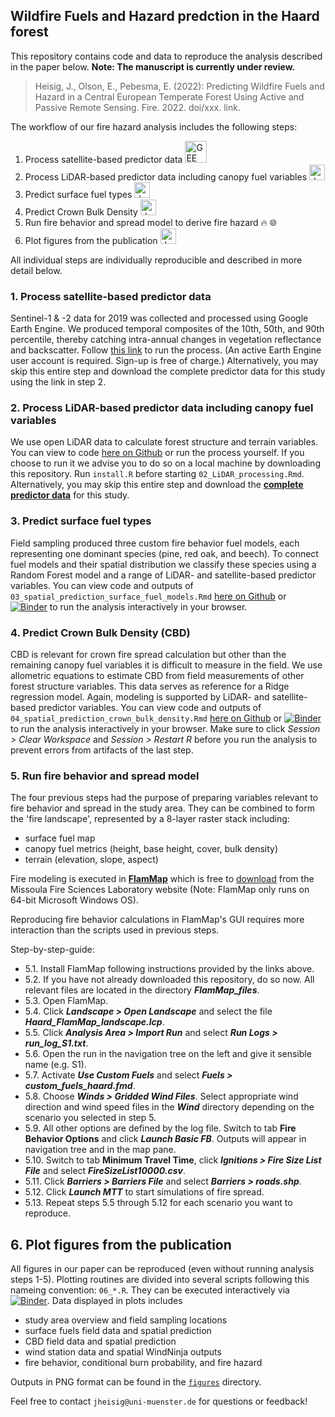 ## Wildfire Fuels and Hazard predction in the Haard forest

This repository contains code and data to reproduce the analysis described in the paper below. 
**Note: The manuscript is currently under review.**

> Heisig, J., Olson, E., Pebesma, E. (2022): Predicting Wildfire Fuels and Hazard in a Central European Temperate Forest Using Active and Passive Remote Sensing. Fire. 2022. doi/xxx. link.


The workflow of our fire hazard analysis includes the following steps:

1. Process satellite-based predictor data <img src="https://image.pngaaa.com/772/546772-middle.png" title="GEE" width="35"/>
2. Process LiDAR-based predictor data including canopy fuel variables <img src="https://www.clipartmax.com/png/middle/13-137348_logo-r-programming.png" alt="drawing" title="R" width="25"/>
3. Predict surface fuel types <img src="https://www.clipartmax.com/png/middle/13-137348_logo-r-programming.png" alt="drawing" title="R" width="25"/>
4. Predict Crown Bulk Density <img src="https://www.clipartmax.com/png/middle/13-137348_logo-r-programming.png" alt="drawing" title="R" width="25"/>
5. Run fire behavior and spread model to derive fire hazard :fire: :globe_with_meridians:
6. Plot figures from the publication <img src="https://www.clipartmax.com/png/middle/13-137348_logo-r-programming.png" alt="drawing" title="R" width="25"/>

All individual steps are individually reproducible and described in more detail below.

### 1. Process satellite-based predictor data

Sentinel-1 & -2 data for 2019 was collected and processed using Google Earth Engine. We produced temporal composites of the 10th, 50th, and 90th percentile, thereby catching intra-annual changes in vegetation reflectance and backscatter. Follow [this link](https://code.earthengine.google.com/5458224e8dc2182e7fecf6bb9398444e) to run the process. (An active Earth Engine user account is required. Sign-up is free of charge.)
Alternatively, you may skip this entire step and download the complete predictor data for this study using the link in step 2.

### 2. Process LiDAR-based predictor data including canopy fuel variables

We use open LiDAR data to calculate forest structure and terrain variables. 
You can view to code [here on Github](02_LiDAR_processing.md) or run the process yourself. If you choose to run it we advise you to do so on a local machine by downloading this repository. Run `install.R` before starting `02_LiDAR_processing.Rmd`. Alternatively, you may skip this entire step and download the [**complete predictor data**](https://uni-muenster.sciebo.de/s/XPEk2uBClq2v3ob) for this study.

### 3. Predict surface fuel types

Field sampling produced three custom fire behavior fuel models, each representing one dominant species (pine, red oak, and beech). To connect fuel models and their spatial distribution we classify these species using a Random Forest model and a range of LiDAR- and satellite-based predictor variables.
You can view code and outputs of `03_spatial_prediction_surface_fuel_models.Rmd` [here on Github](03_spatial_prediction_surface_fuel_models.md) or [![Binder](https://mybinder.org/badge_logo.svg)](https://mybinder.org/v2/gh/joheisig/Haard_Wildfire_Fuels_Hazard/main?urlpath=rstudio) to run the analysis interactively in your browser.

### 4. Predict Crown Bulk Density (CBD)

CBD is relevant for crown fire spread calculation but other than the remaining canopy fuel variables it is difficult to measure in the field. We use allometric equations to estimate CBD from field measurements of other forest structure variables. This data serves as reference for a Ridge regression model. Again, modeling is supported by LiDAR- and satellite-based predictor variables. 
You can view code and outputs of `04_spatial_prediction_crown_bulk_density.Rmd` [here on Github](04_spatial_prediction_crown_bulk_density.md) or [![Binder](https://mybinder.org/badge_logo.svg)](https://mybinder.org/v2/gh/joheisig/Haard_Wildfire_Fuels_Hazard/main/?urlpath=rstudio) to run the analysis interactively in your browser. Make sure to click *Session > Clear Workspace* and *Session > Restart R* before you run the analysis to prevent errors from artifacts of the last step.

### 5. Run fire behavior and spread model

The four previous steps had the purpose of preparing variables relevant to fire behavior and spread in the study area. They can be combined to form the 'fire landscape', represented by a 8-layer raster stack including:

- surface fuel map
- canopy fuel metrics (height, base height, cover, bulk density)
- terrain (elevation, slope, aspect)

Fire modeling is executed in [**FlamMap**](https://www.firelab.org/project/flammap) which is free to [download](https://www.firelab.org/media/709) from the Missoula Fire Sciences Laboratory website (Note: FlamMap only runs on 64-bit Microsoft Windows OS).

Reproducing fire behavior calculations in FlamMap's GUI requires more interaction than the scripts used in previous steps. 

Step-by-step-guide:

- 5.1. Install FlamMap following instructions provided by the links above.
- 5.2. If you have not already downloaded this repository, do so now. All relevant files are located in the directory ***FlamMap_files***.
- 5.3. Open FlamMap. 
- 5.4. Click ***Landscape > Open Landscape*** and select the file ***Haard_FlamMap_landscape.lcp***.
- 5.5. Click ***Analysis Area > Import Run*** and select ***Run Logs > run_log_S1.txt***.
- 5.6. Open the run in the navigation tree on the left and give it sensible name (e.g. S1).
- 5.7. Activate ***Use Custom Fuels*** and select ***Fuels > custom_fuels_haard.fmd***.
- 5.8. Choose ***Winds > Gridded Wind Files***. Select appropriate wind direction and wind speed files in the ***Wind*** directory depending on the scenario you selected in step 5.
- 5.9. All other options are defined by the log file. Switch to tab **Fire Behavior Options** and click ***Launch Basic FB***. Outputs will appear in navigation tree and in the map pane.
- 5.10. Switch to tab **Minimum Travel Time**, click ***Ignitions > Fire Size List File*** and select ***FireSizeList10000.csv***.
- 5.11. Click ***Barriers > Barriers File*** and select ***Barriers > roads.shp***.
- 5.12. Click ***Launch MTT*** to start simulations of fire spread. 
- 5.13. Repeat steps 5.5 through 5.12 for each scenario you want to reproduce.

## 6. Plot figures from the publication

All figures in our paper can be reproduced (even without running analysis steps 1-5). Plotting routines are divided into several scripts following this nameing convention: `06_*.R`. They can be executed interactively via [![Binder](https://mybinder.org/badge_logo.svg)](https://mybinder.org/v2/gh/joheisig/Haard_Wildfire_Fuels_Hazard/main?urlpath=rstudio). Data displayed in plots includes

- study area overview and field sampling locations
- surface fuels field data and spatial prediction
- CBD field data and spatial prediction
- wind station data and spatial WindNinja outputs
- fire behavior, conditional burn probability, and fire hazard

Outputs in PNG format can be found in the [`figures`](figures) directory.

Feel free to contact `jheisig@uni-muenster.de` for questions or feedback!



